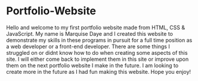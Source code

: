 # Portfolio-Website
Hello and welcome to my first portfolio website made from HTML, CSS & JavaScript. My name is Marquise Daye and I created this website to demonstrate my skills in these
programs in pursuit for a full time position as a web developer or a front-end developer. There are some things I struggled on or didnt know how to do when creating some aspects of this site. I will either come back to implement them in this site or improve upon them on the next portfolio website I make in the future. I am looking to create more in the future as I had fun making this website. 
Hope you enjoy!
